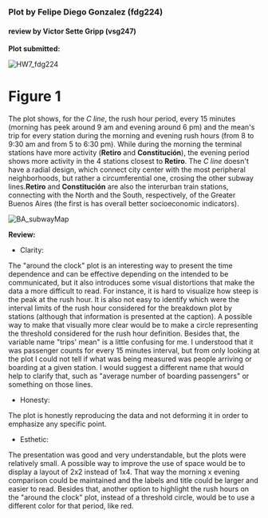 ### Plot by Felipe Diego Gonzalez (fdg224)
#### review by Victor Sette Gripp (vsg247)

**Plot submitted:**


![HW7_fdg224](https://github.com/victorsette/PUI2016_vsg247/blob/master/HW8_vsg247/Review_fdg224.png)



# Figure 1
The plot shows, for the *C line*, the rush hour period, every 15 minutes (morning has peek around 9 am and evening around 6 pm) and the mean's trip for every station during the morning and evening rush hours (from 8 to 9:30 am and from 5 to 6:30 pm). While during the morning the terminal stations have more activity (**Retiro** and **Constitución**), the evening period shows more activity in the 4 stations closest to **Retiro**. The *C line* doesn't have a radial design, which connect city center with the most peripheral neighborhoods, but rather a circumferential one, crosing the other subway lines.**Retiro** and **Constitución** are also the interurban train stations, connecting with the North and the South, respectively, of the Greater Buenos Aires (the first is has overall better socioeconomic indicators).

![BA_subwayMap](https://github.com/victorsette/PUI2016_fdg224/blob/master/HW7_fdg224/img/baSubwayMap.png)

**Review:**

- Clarity:


The "around the clock" plot is an interesting way to present the time dependence and can be effective depending on the intended to be communicated, but it also introduces some visual distortions that make the data a more difficult to read. For instance, it is hard to visualize how steep is the peak at the rush hour. It is also not easy to identify which were the interval limits of the rush hour considered for the breakdown plot by stations (although that information is presented at the caption). A possible way to make that visually more clear would be to make a circle representing the threshold considered for the rush hour definition.
Besides that, the variable name "trips' mean" is a little confusing for me. I understood that it was passenger counts for every 15 minutes interval, but from only looking at the plot I could not tell if what was being measured was people arriving or boarding at a given station. I would suggest a different name that would help to clarify that, such as "average number of boarding passengers" or something on those lines.


- Honesty:


The plot is honestly reproducing the data and not deforming it in order to emphasize any specific point.


- Esthetic:


The presentation was good and very understandable, but the plots were relatively small.
A possible way to improve the use of space would be to display a layout of 2x2 instead of 1x4. That way the morning x evening comparison could be maintained and the labels and title could be larger and easier to read. Besides that, another option to highlight the rush hours on the "around the clock" plot, instead of a threshold circle, would be to use a different color for that period, like red.

